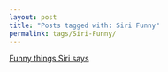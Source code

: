 ```yaml
---
layout: post
title: "Posts tagged with: Siri Funny"
permalink: tags/Siri-Funny/
---
```

[Funny things Siri says](/2011/10/funny-things-siri-says)
